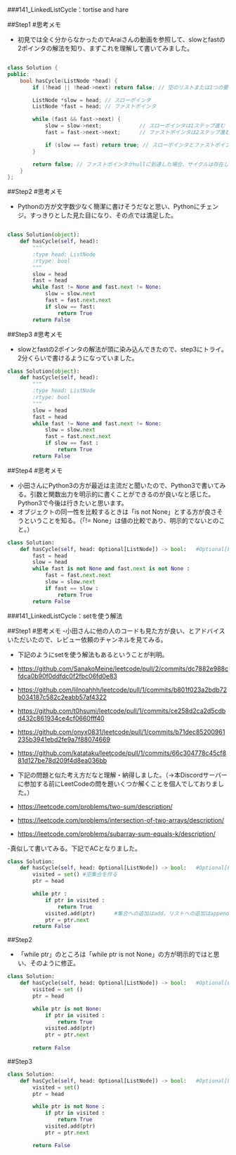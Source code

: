 ###141_LinkedListCycle：tortise and hare

##Step1
#思考メモ
- 初見では全く分からなかったのでAraiさんの動画を参照して、slowとfastの2ポインタの解法を知り、まずこれを理解して書いてみました。
```cpp

class Solution {
public:
    bool hasCycle(ListNode *head) {
        if (!head || !head->next) return false; // 空のリストまたは1つの要素しかない場合、サイクルはない

        ListNode *slow = head; // スローポインタ
        ListNode *fast = head; // ファストポインタ

        while (fast && fast->next) {
            slow = slow->next;            // スローポインタは1ステップ進む
            fast = fast->next->next;      // ファストポインタは2ステップ進む

            if (slow == fast) return true; // スローポインタとファストポインタが交差した場合、サイクルが存在
        }

        return false; // ファストポインタがnullに到達した場合、サイクルは存在しない
    }
};
```

##Step2
#思考メモ
- Pythonの方が文字数少なく簡潔に書けそうだなと思い、Pythonにチェンジ。すっきりとした見た目になり、その点では満足した。
```python

class Solution(object):
    def hasCycle(self, head):
        """
        :type head: ListNode
        :rtype: bool
        """
        slow = head
        fast = head
        while fast != None and fast.next != None:
            slow = slow.next
            fast = fast.next.next
            if slow == fast:
                return True
        return False
```

##Step3
#思考メモ
- slowとfastの2ポインタの解法が頭に染み込んできたので、step3にトライ。2分くらいで書けるようになっていました。
```python
class Solution(object):
    def hasCycle(self, head):
        """
        :type head: ListNode
        :rtype: bool
        """
        slow = head
        fast = head
        while fast != None and fast.next != None:
            slow = slow.next
            fast = fast.next.next
            if slow == fast :
                return True
        return False
```

##Step4
#思考メモ
- 小田さんにPython3の方が最近は主流だと聞いたので、Python3で書いてみる。引数と関数出力を明示的に書くことができるのが良いなと感じた。Python3で今後は行きたいと思います。
- オブジェクトの同一性を比較するときは「is not None」とする方が良さそうということを知る。（「!= None」は値の比較であり、明示的でないとのこと。）
```python
class Solution:
    def hasCycle(self, head: Optional[ListNode]) -> bool:   #Optional[ListNode]は、ListNode(ノードがないときはNone）型になることを示している。fast
        fast = head
        slow = head
        while fast is not None and fast.next is not None :
            fast = fast.next.next
            slow = slow.next
            if fast == slow :
                return True
        return False 

```

###141_LinkedListCycle：setを使う解法

##Step1
#思考メモ
-小田さんに他の人のコードも見た方が良い、とアドバイスいただいたので、レビュー依頼のチャンネルを見てみる。
- 下記のようにsetを使う解法もあるということが判明。
- https://github.com/SanakoMeine/leetcode/pull/2/commits/dc7882e988cfdca0b90f0ddfdc0f2fbc06fd0e83
- https://github.com/lilnoahhh/leetcode/pull/1/commits/b801f023a2bdb72b034187c582c2eabb57af4322
- https://github.com/t0hsumi/leetcode/pull/1/commits/ce258d2ca2d5cdbd432c861934ce4cf0660fff40
- https://github.com/onyx0831/leetcode/pull/1/commits/b71dec85200961235b3941ebd2fe9a7f88074669
- https://github.com/katataku/leetcode/pull/1/commits/66c304778c45cf881d127be78d209f4d8ea036bb

- 下記の問題と似た考え方だなと理解・納得しました。（->本Discordサーバーに参加する前にLeetCodeの問を題いくつか解くことを個人でしておりました。）
- https://leetcode.com/problems/two-sum/description/
- https://leetcode.com/problems/intersection-of-two-arrays/description/
- https://leetcode.com/problems/subarray-sum-equals-k/description/

-真似して書いてみる。下記でACとなりました。
```python
class Solution:
    def hasCycle(self, head: Optional[ListNode]) -> bool:   #Optional[ListNode]は、ListNode(ノードがないときはNone）型になることを示している。fast
        visited = set() #空集合を作る
        ptr = head

        while ptr :
            if ptr in visited :
                return True
            visited.add(ptr)      #集合への追加はadd。リストへの追加はappend。
            ptr = ptr.next
        return False
```
##Step2
- 「while ptr」のところは「while ptr is not None」の方が明示的ではと思い、そのように修正。

```python
class Solution:
    def hasCycle(self, head: Optional[ListNode]) -> bool:   #Optional[ListNode]は、ListNode(ノードがないときはNone）型になることを示している。fast
        visited = set ()
        ptr = head

        while ptr is not None:
            if ptr in visited :
                return True
            visited.add(ptr)
            ptr = ptr.next
        
        return False
```

##Step3
```python
class Solution:
    def hasCycle(self, head: Optional[ListNode]) -> bool:   #Optional[ListNode]は、ListNode(ノードがないときはNone）型になることを示している。fast
        visited = set()
        ptr = head

        while ptr is not None :
            if ptr in visited :
                return True
            visited.add(ptr)
            ptr = ptr.next

        return False 
```
